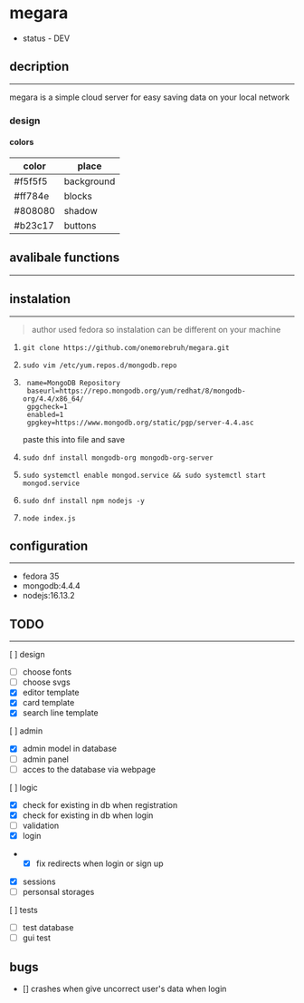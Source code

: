 # megara

- status - DEV

## decription
---
megara is a simple cloud server for easy saving data on your local network

### design
#### colors

| color   | place      |
| ------- | ---------- |
| #f5f5f5 | background |
| #ff784e | blocks     |
| #808080 | shadow     |
| #b23c17 | buttons    |

## avalibale functions
---

## instalation
---
> author used fedora so instalation can be different on your machine
1. `git clone https://github.com/onemorebruh/megara.git`
2. `sudo vim /etc/yum.repos.d/mongodb.repo`
3. ```[Mongodb]
    name=MongoDB Repository
    baseurl=https://repo.mongodb.org/yum/redhat/8/mongodb-org/4.4/x86_64/
    gpgcheck=1
    enabled=1
    gpgkey=https://www.mongodb.org/static/pgp/server-4.4.asc
    ```
    paste this into file and save

4. `sudo dnf install mongodb-org mongodb-org-server`
5. `sudo systemctl enable mongod.service && sudo systemctl start mongod.service`
6. `sudo dnf install npm nodejs -y`
7. `node index.js`

## configuration
---
- fedora 35
- mongodb:4.4.4
- nodejs:16.13.2

## TODO
---
[ ] design
- [ ] choose fonts
- [ ] choose svgs
- [x] editor template
- [x] card template
- [x] search line template

[ ] admin
- [x] admin model in database
- [ ] admin panel
- [ ] acces to the database via webpage

[ ] logic
- [x] check for existing in db when registration
- [x] check for existing in db when login
- [ ] validation
- [x] login
- - [x] fix redirects when login or sign up

- [x] sessions
- [ ] personsal storages

[ ] tests
- [ ] test database
- [ ] gui test

## bugs

- [] crashes when give uncorrect user's data when login